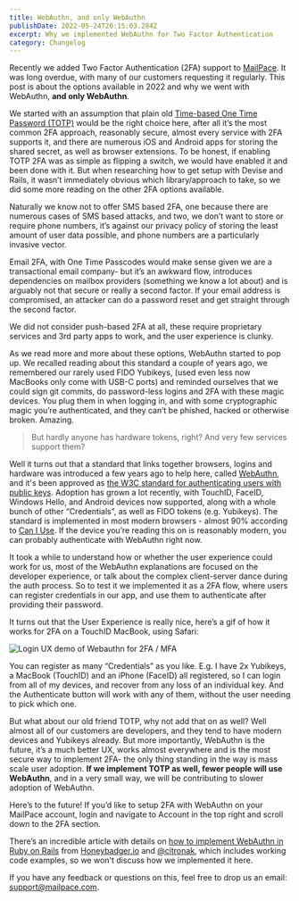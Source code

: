```yaml
---
title: WebAuthn, and only WebAuthn
publishDate: 2022-05-24T20:15:03.284Z
excerpt: Why we implemented WebAuthn for Two Factor Authentication
category: Changelog
---
```


Recently we added Two Factor Authentication (2FA) support to [MailPace](https://mailpace.com). It was long overdue, with many of our customers requesting it regularly. This post is about the options available in 2022 and why we went with WebAuthn, **and only WebAuthn**.

We started with an assumption that plain old [Time-based One Time Password (TOTP)](https://en.wikipedia.org/wiki/Time-based_one-time_password) would be the right choice here, after all it’s the most common 2FA approach, reasonably secure, almost every service with 2FA supports it, and there are numerous iOS and Android apps for storing the shared secret, as well as browser extensions. To be honest, if enabling TOTP 2FA was as simple as flipping a switch, we would have enabled it and been done with it. But when researching how to get setup with Devise and Rails, it wasn’t immediately obvious which library/approach to take, so we did some more reading on the other 2FA options available.

Naturally we know not to offer SMS based 2FA, one because there are numerous cases of SMS based attacks, and two, we don’t want to store or require phone numbers, it’s against our privacy policy of storing the least amount of user data possible, and phone numbers are a particularly invasive vector.

Email 2FA, with One Time Passcodes would make sense given we are a transactional email company- but it’s an awkward flow, introduces dependencies on mailbox providers (something we know a lot about) and is arguably not that secure or really a second factor. If your email address is compromised, an attacker can do a password reset and get straight through the second factor.

We did not consider push-based 2FA at all, these require proprietary services and 3rd party apps to work, and the user experience is clunky.

As we read more and more about these options, WebAuthn started to pop up. We recalled reading about this standard a couple of years ago, we remembered our rarely used FIDO Yubikeys, (used even less now MacBooks only come with USB-C ports) and reminded ourselves that we could sign git commits, do password-less logins and 2FA with these magic devices. You plug them in when logging in, and with some cryptographic magic you’re authenticated, and they can’t be phished, hacked or otherwise broken. Amazing. 

> But hardly anyone has hardware tokens, right? And very few services support them?

Well it turns out that a standard that links together browsers, logins and hardware was introduced a few years ago to help here, called [WebAuthn](https://webauthn.guide/), and it's been approved as [the W3C standard for authenticating users with public keys](https://www.w3.org/TR/webauthn-2/). Adoption has grown a lot recently, with TouchID, FaceID, Windows Hello, and Android devices now supported, along with a whole bunch of other “Credentials”, as well as FIDO tokens (e.g. Yubikeys). The standard is implemented in most modern browsers - almost 90% according to [Can I Use](https://caniuse.com/?search=webauthn). If the device you’re reading this on is reasonably modern, you can probably authenticate with WebAuthn right now.

It took a while to understand how or whether the user experience could work for us, most of the WebAuthn explanations are focused on the developer experience, or talk about the complex client-server dance during the auth process. So to test it we implemented it as a 2FA flow, where users can register credentials in our app, and use them to authenticate after providing their password.

It turns out that the User Experience is really nice, here’s a gif of how it works for 2FA on a TouchID MacBook, using Safari:

![Login UX demo of Webauthn for 2FA / MFA](../../assets/images/blog/webauthn-2fa-demo.gif)

You can register as many “Credentials” as you like. E.g. I have 2x Yubikeys, a MacBook (TouchID) and an iPhone (FaceID) all registered, so I can login from all of my devices, and recover from any loss of an individual key. And the Authenticate button will work with any of them, without the user needing to pick which one.

But what about our old friend TOTP, why not add that on as well? Well almost all of our customers are developers, and they tend to have modern devices and Yubikeys already. But more importantly, WebAuthn is the future, it’s a much better UX, works almost everywhere and is the most secure way to implement 2FA- the only thing standing in the way is mass scale user adoption. **If we implement TOTP as well, fewer people will use WebAuthn**, and in a very small way, we will be contributing to slower adoption of WebAuthn.

Here’s to the future! If you’d like to setup 2FA with WebAuthn on your MailPace account, login and navigate to Account in the top right and scroll down to the 2FA section.

There’s an incredible article with details on [how to implement WebAuthn in Ruby on Rails](https://www.honeybadger.io/blog/multi-factor-2fa-authentication-rails-webauthn-devise/) from [Honeybadger.io](https://honeybadger.io) and [@citronak](https://twitter.com/citronak), which includes working code examples, so we won't discuss how we implemented it here.

If you have any feedback or questions on this, feel free to drop us an email: [support@mailpace.com](mailto:support@mailpace.com).
